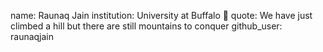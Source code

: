 name: Raunaq Jain
institution: University at Buffalo 🚩 
quote: We have just climbed a hill but there are still mountains to conquer 
github_user: raunaqjain
